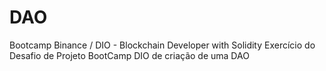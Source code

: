 # DAO
Bootcamp Binance / DIO - Blockchain Developer with Solidity
Exercício do Desafio de Projeto BootCamp DIO de criação de uma DAO
